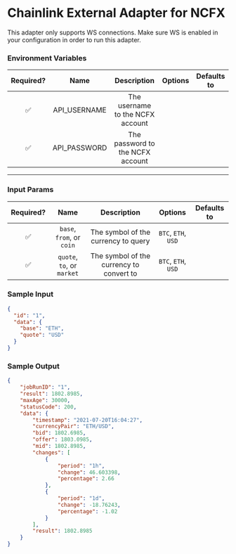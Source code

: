 # Chainlink External Adapter for NCFX

This adapter only supports WS connections. Make sure WS is enabled in your configuration in order to run this adapter.

### Environment Variables

| Required? |  Name   |                                                        Description                                                         | Options | Defaults to |
| :-------: | :-----: | :------------------------------------------------------------------------------------------------------------------------: | :-----: | :---------: |
|     ✅      | API_USERNAME | The username to the NCFX account |         |             |
|      ✅     | API_PASSWORD | The password to the NCFX account |         |             |

---

### Input Params

| Required? |            Name            |               Description                |       Options       | Defaults to |
| :-------: | :------------------------: | :--------------------------------------: | :-----------------: | :---------: |
|    ✅     | `base`, `from`, or `coin`  |   The symbol of the currency to query    | `BTC`, `ETH`, `USD` |             |
|    ✅     | `quote`, `to`, or `market` | The symbol of the currency to convert to | `BTC`, `ETH`, `USD` |             |

### Sample Input

```json
{
  "id": "1",
  "data": {
    "base": "ETH",
    "quote": "USD"
  }
}
```

### Sample Output

```json
{
    "jobRunID": "1",
    "result": 1802.8985,
    "maxAge": 30000,
    "statusCode": 200,
    "data": {
        "timestamp": "2021-07-20T16:04:27",
        "currencyPair": "ETH/USD",
        "bid": 1802.6985,
        "offer": 1803.0985,
        "mid": 1802.8985,
        "changes": [
            {
                "period": "1h",
                "change": 46.603398,
                "percentage": 2.66
            },
            {
                "period": "1d",
                "change": -18.76243,
                "percentage": -1.02
            }
        ],
        "result": 1802.8985
    }
}
```
